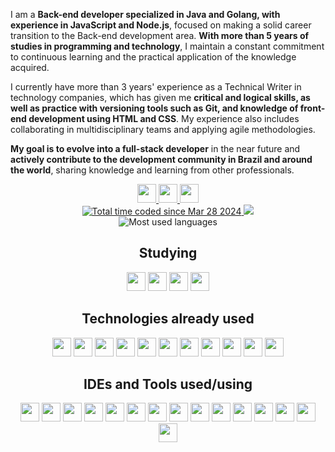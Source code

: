 I am a **Back-end developer specialized in Java and Golang, with experience in JavaScript and Node.js**, focused on making a solid career transition to the Back-end development area. **With more than 5 years of studies in programming and technology**, I maintain a constant commitment to continuous learning and the practical application of the knowledge acquired.

I currently have more than 3 years' experience as a Technical Writer in technology companies, which has given me **critical and logical skills, as well as practice with versioning tools such as Git, and knowledge of front-end development using HTML and CSS**. My experience also includes collaborating in multidisciplinary teams and applying agile methodologies.

**My goal is to evolve into a full-stack developer** in the near future and **actively contribute to the development community in Brazil and around the world**, sharing knowledge and learning from other professionals.

<div align="center">
  <a href="https://www.linkedin.com/in/michelle-sanseverino/" target="_blank">
    <img height="30" src="https://img.shields.io/badge/LinkedIn-%23333?style=for-the-badge&logo=linkedin&logoColor=white" />
  </a>
  <a href="mailto:mello.de.michelle@gmail.com">
    <img height="30" src="https://img.shields.io/badge/-Gmail-%23333?style=for-the-badge&logo=gmail&logoColor=white" />
  </a>
  <a href="https://dev.to/michellesanseverino">
    <img height="30" src="https://img.shields.io/badge/-Dev.to-%23333?style=for-the-badge&logo=devdotto&logoColor=white" />
  </a>
</div>

<div align="center">
  <a href="https://wakatime.com/@018e864b-c555-4395-be78-3f9a65937485">
    <img src="https://wakatime.com/badge/user/018e864b-c555-4395-be78-3f9a65937485.svg" alt="Total time coded since Mar 28 2024" />
  </a>
  <a href="https://github.com/michellesanseverino?tab=followers">
    <img src="https://img.shields.io/github/followers/michellesanseverino?logo=github&style=plastic" />
  </a>
</div>

<div align="center">
  <img src="https://github-readme-stats.vercel.app/api/top-langs/?username=michellesanseverino&layout=compact" alt="Most used languages" />
</div>

<div align="center">
  <h2>Studying</h2>
  <img  width="30px" height="30px" src="https://cdn.jsdelivr.net/gh/devicons/devicon@latest/icons/java/java-original.svg" />
  <img  width="30px" height="30px" src="https://cdn.jsdelivr.net/gh/devicons/devicon@latest/icons/go/go-original.svg" />
  <img  width="30px" height="30px" src="https://cdn.jsdelivr.net/gh/devicons/devicon@latest/icons/mongodb/mongodb-original.svg" />
  <img  width="30px" height="30px" src="https://cdn.jsdelivr.net/gh/devicons/devicon@latest/icons/googlecloud/googlecloud-original.svg" />
</div>

<div align="center">
  <h2>Technologies already used</h2>
  <img  width="30px" height="30px" src="https://cdn.jsdelivr.net/gh/devicons/devicon@latest/icons/javascript/javascript-original.svg" />
  <img  width="30px" height="30px" src="https://cdn.jsdelivr.net/gh/devicons/devicon@latest/icons/nodejs/nodejs-original.svg" />
  <img  width="30px" height="30px" src="https://cdn.jsdelivr.net/gh/devicons/devicon@latest/icons/jest/jest-plain.svg" />
  <img  width="30px" height="30px" src="https://cdn.jsdelivr.net/gh/devicons/devicon@latest/icons/markdown/markdown-original.svg" />
  <img  width="30px" height="30px" src="https://cdn.jsdelivr.net/gh/devicons/devicon@latest/icons/html5/html5-original.svg" />
  <img width="30px" height="30px" src="https://cdn.jsdelivr.net/gh/devicons/devicon@latest/icons/css3/css3-original.svg" />    
  <img width="30px" height="30px" src="https://cdn.jsdelivr.net/gh/devicons/devicon@latest/icons/express/express-original.svg" />
  <img  width="30px" height="30px" src="https://cdn.jsdelivr.net/gh/devicons/devicon@latest/icons/npm/npm-original-wordmark.svg" />
  <img  width="30px" height="30px" src="https://cdn.jsdelivr.net/gh/devicons/devicon@latest/icons/yarn/yarn-original.svg" />
  <img  width="30px" height="30px" src="https://cdn.jsdelivr.net/gh/devicons/devicon@latest/icons/typescript/typescript-original.svg" />
  <img  width="30px" height="30px" src="https://cdn.jsdelivr.net/gh/devicons/devicon@latest/icons/yaml/yaml-original.svg" />
</div>  


<div align="center">
  <h2>IDEs and Tools used/using</h2>
  <img  width="30px" height="30px" src="https://cdn.jsdelivr.net/gh/devicons/devicon@latest/icons/eclipse/eclipse-original-wordmark.svg" />
  <img  width="30px" height="30px" src="https://cdn.jsdelivr.net/gh/devicons/devicon@latest/icons/jetbrains/jetbrains-original.svg" />
  <img  width="30px" height="30px" src="https://cdn.jsdelivr.net/gh/devicons/devicon@latest/icons/neovim/neovim-original.svg" />
  <img  width="30px" height="30px" src="https://cdn.jsdelivr.net/gh/devicons/devicon@latest/icons/vscode/vscode-original.svg" />
  <img width="30px" height="30px" src="https://cdn.jsdelivr.net/gh/devicons/devicon@latest/icons/bash/bash-original.svg"/>
  <img width="30px" height="30px" src="https://cdn.jsdelivr.net/gh/devicons/devicon@latest/icons/figma/figma-original.svg" />
  <img  width="30px" height="30px" src="https://cdn.jsdelivr.net/gh/devicons/devicon@latest/icons/git/git-original.svg" />
  <img  width="30px" height="30px" src="https://cdn.jsdelivr.net/gh/devicons/devicon@latest/icons/github/github-original.svg" />
  <img  width="30px" height="30px" src="https://cdn.jsdelivr.net/gh/devicons/devicon@latest/icons/githubcodespaces/githubcodespaces-original.svg" />
  <img  width="30px" height="30px" src="https://cdn.jsdelivr.net/gh/devicons/devicon@latest/icons/gitlab/gitlab-original.svg" />
  <img  width="30px" height="30px" src="https://cdn.jsdelivr.net/gh/devicons/devicon@latest/icons/jira/jira-original.svg" /> 
  <img  width="30px" height="30px" src="https://cdn.jsdelivr.net/gh/devicons/devicon@latest/icons/ohmyzsh/ohmyzsh-original.svg" />
  <img  width="30px" height="30px" src="https://cdn.jsdelivr.net/gh/devicons/devicon@latest/icons/notion/notion-original.svg" />
  <img  width="30px" height="30px" src="https://cdn.jsdelivr.net/gh/devicons/devicon@latest/icons/postman/postman-original.svg" />
  <img  width="30px" height="30px" src="https://cdn.jsdelivr.net/gh/devicons/devicon@latest/icons/wordpress/wordpress-plain.svg" />
</div>
